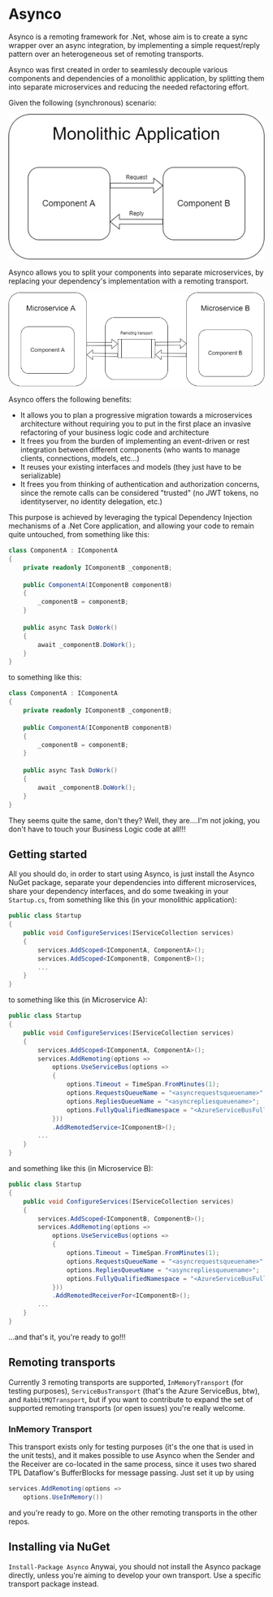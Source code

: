 # Asynco
Asynco is a remoting framework for .Net, whose aim is to create a sync wrapper over an async integration, by implementing a simple request/reply pattern over an heterogeneous set of remoting transports.

Asynco was first created in order to seamlessly decouple various components and dependencies of a monolithic application, by splitting them into separate microservices and reducing the needed refactoring effort.

Given the following (synchronous) scenario:

![Before Asynco](https://github.com/danielegiallonardo/asynco/blob/main/images/Asynco_Before.png "Before Asynco")

Asynco allows you to split your components into separate microservices, by replacing your dependency's implementation with a remoting transport.

![After Asynco](https://github.com/danielegiallonardo/asynco/blob/main/images/Asynco_After.png "After Asynco")

Asynco offers the following benefits:
- It allows you to plan a progressive migration towards a microservices architecture without requiring you to put in the first place an invasive refactoring of your business logic code and architecture
- It frees you from the burden of implementing an event-driven or rest integration between different components (who wants to manage clients, connections, models, etc...)
- It reuses your existing interfaces and models (they just have to be serializable)
- It frees you from thinking of authentication and authorization concerns, since the remote calls can be considered "trusted" (no JWT tokens, no identityserver, no identity delegation, etc.)

This purpose is achieved by leveraging the typical Dependency Injection mechanisms of a .Net Core application, and allowing your code to remain quite untouched, from something like this:

```csharp
class ComponentA : IComponentA
{
	private readonly IComponentB _componentB;

	public ComponentA(IComponentB componentB)
	{
		_componentB = componentB;
	}

	public async Task DoWork()
	{
		await _componentB.DoWork();
	}
}
```

to something like this:

```csharp
class ComponentA : IComponentA
{
	private readonly IComponentB _componentB;

	public ComponentA(IComponentB componentB)
	{
		_componentB = componentB;
	}

	public async Task DoWork()
	{
		await _componentB.DoWork();
	}
}
```

They seems quite the same, don't they? Well, they are....I'm not joking, you don't have to touch your Business Logic code at all!!!

## Getting started

All you should do, in order to start using Asynco, is just install the Asynco NuGet package, separate your dependencies into different microservices, share your dependency interfaces, and do some tweaking in your `Startup.cs`, from something like this (in your monolithic application):

```csharp
public class Startup
{
	public void ConfigureServices(IServiceCollection services)
	{
		services.AddScoped<IComponentA, ComponentA>();
		services.AddScoped<IComponentB, ComponentB>();
		...
	}
}
```

to something like this (in Microservice A):

```csharp
public class Startup
{
	public void ConfigureServices(IServiceCollection services)
	{
		services.AddScoped<IComponentA, ComponentA>();
		services.AddRemoting(options =>
			options.UseServiceBus(options =>
			{
				options.Timeout = TimeSpan.FromMinutes(1);
				options.RequestsQueueName = "<asyncrequestsqueuename>";
				options.RepliesQueueName = "<asyncrepliesqueuename>";
				options.FullyQualifiedNamespace = "<AzureServiceBusFullyQualifiedNamespace>";
			}))
			.AddRemotedService<IComponentB>();
		...
	}
}
```

and something like this (in Microservice B):

```csharp
public class Startup
{
	public void ConfigureServices(IServiceCollection services)
	{
		services.AddScoped<IComponentB, ComponentB>();
		services.AddRemoting(options =>
			options.UseServiceBus(options =>
			{
				options.Timeout = TimeSpan.FromMinutes(1);
				options.RequestsQueueName = "<asyncrequestsqueuename>";
				options.RepliesQueueName = "<asyncrepliesqueuename>";
				options.FullyQualifiedNamespace = "<AzureServiceBusFullyQualifiedNamespace>";
			}))
			.AddRemotedReceiverFor<IComponentB>();
		...
	}
}
```

...and that's it, you're ready to go!!!

## Remoting transports

Currently 3 remoting transports are supported, `InMemoryTransport` (for testing purposes), `ServiceBusTransport` (that's the Azure ServiceBus, btw), and `RabbitMQTransport`, but if you want to contribute to expand the set of supported remoting transports (or open issues) you're really welcome.

### InMemory Transport
This transport exists only for testing purposes (it's the one that is used in the unit tests), and it makes possible to use Asynco when the Sender and the Receiver are co-located in the same process, since it uses two shared TPL Dataflow's BufferBlocks for message passing. Just set it up by using 

```csharp
services.AddRemoting(options =>
	options.UseInMemory())
```

and you're ready to go. More on the other remoting transports in the other repos.

## Installing via NuGet
`Install-Package Asynco`
Anywai, you should not install the Asynco package directly, unless you're aiming to develop your own transport. 
Use a specific transport package instead.



